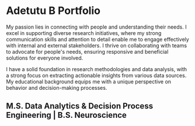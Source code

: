 # Adetutu B Portfolio 
My passion lies in connecting with people and understanding their needs. I excel in supporting diverse research initiatives, where my strong communication skills and attention to detail enable me to engage effectively with internal and external stakeholders. I thrive on collaborating with teams to advocate for people's needs, ensuring responsive and beneficial solutions for everyone involved.

I have a solid foundation in research methodologies and data analysis, with a strong focus on extracting actionable insights from various data sources. My educational background equips me with a unique perspective on behavior and decision-making processes.
## M.S. Data Analytics &amp; Decision Process Engineering | B.S. Neuroscience

